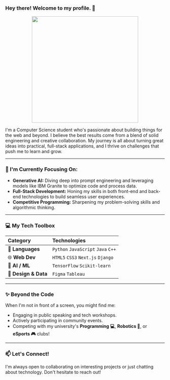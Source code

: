 ### Hey there! Welcome to my profile. 👋

<p align="center">
  <img src="https://media1.tenor.com/m/AmywSTa7FKMAAAAd/hiii-cat.gif" width="336">
</p>

I'm a Computer Science student who's passionate about building things for the web and beyond. I believe the best results come from a blend of solid engineering and creative collaboration. My journey is all about turning great ideas into practical, full-stack applications, and I thrive on challenges that push me to learn and grow.

---

### 🌱 I'm Currently Focusing On:

* **Generative AI:** Diving deep into prompt engineering and leveraging models like IBM Granite to optimize code and process data.
* **Full-Stack Development:** Honing my skills in both front-end and back-end technologies to build seamless user experiences.
* **Competitive Programming:** Sharpening my problem-solving skills and algorithmic thinking.

---

### 💻 My Tech Toolbox

| Category | Technologies |
| :--- | :--- |
| 🚀 **Languages** | `Python` `JavaScript` `Java` `C++` |
| 🌐 **Web Dev** | `HTML5` `CSS3` `Next.js` `Django` |
| 🤖 **AI / ML** | `TensorFlow` `Scikit-learn` |
| 🎨 **Design & Data** | `Figma` `Tableau` |

---

### ✨ Beyond the Code

When I'm not in front of a screen, you might find me:

* Engaging in public speaking and tech workshops.
* Actively participating in community events.
* Competing with my university's **Programming 💻**, **Robotics 🤖**, or **eSports 🎮** clubs!

---

### 📫 Let's Connect!

I'm always open to collaborating on interesting projects or just chatting about technology. Don't hesitate to reach out!
